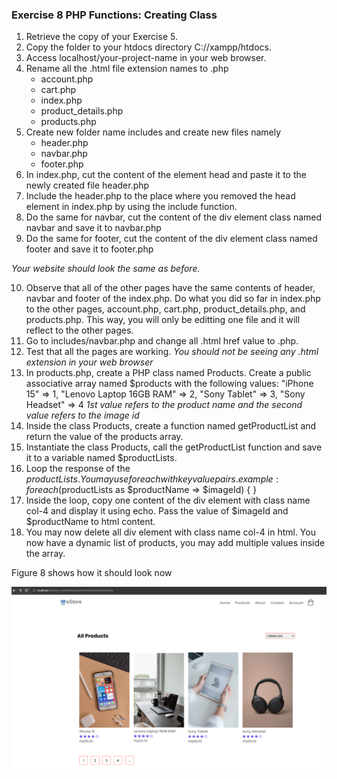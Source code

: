 ### Exercise 8 PHP Functions: Creating Class
1. Retrieve the copy of your Exercise 5.
2. Copy the folder to your htdocs directory C://xampp/htdocs.
3. Access localhost/your-project-name in your web browser.
4. Rename all the .html file extension names to .php
    - account.php
    - cart.php
    - index.php
    - product_details.php
    - products.php
5. Create new folder name includes and create new files namely
    - header.php
    - navbar.php
    - footer.php
6. In index.php, cut the content of the element head and paste it to the newly created file header.php
7. Include the header.php to the place where you removed the head element in index.php by using the include function.
8. Do the same for navbar, cut the content of the div element class named navbar and save it to navbar.php
9. Do the same for footer, cut the content of the div element class named footer and save it to footer.php

*Your website should look the same as before.*

10. Observe that all of the other pages have the same contents of header, navbar and footer of the index.php. Do what you did so far in index.php to the other pages, account.php, cart.php, product_details.php, and products.php. This way, you will only be editting one file and it will reflect to the other pages.
11. Go to includes/navbar.php and change all .html href value to .php.
12. Test that all the pages are working. *You should not be seeing any .html extension in your web browser*
13. In products.php, create a PHP class named Products. Create a public associative array named $products with the following values:
    "iPhone 15" => 1, 
    "Lenovo Laptop 16GB RAM" => 2, 
    "Sony Tablet" => 3,
    "Sony Headset" => 4
*1st value refers to the product name and the second value refers to the image id*
14. Inside the class Products, create a function named getProductList and return the value of the products array.
15. Instantiate the class Products, call the getProductList function and save it to a variable named $productLists.
16. Loop the response of the $productLists. You may use foreach with key value pairs. 
    example: foreach ($productLists as $productName => $imageId) { }
17. Inside the loop, copy one content of the div element with class name col-4 and display it using echo. Pass the value of $imageId and $productName to html content.
18. You may now delete all div element with class name col-4 in html. You now have a dynamic list of products, you may add multiple values inside the array.


Figure 8 shows how it should look now

![Figure 8](/1stsem_23-24/activities/exercise8.png)

